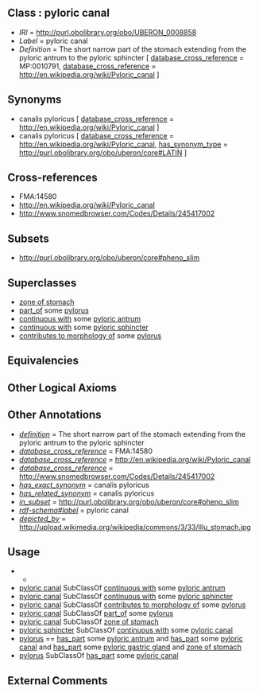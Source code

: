 
## Class : pyloric canal

 * *IRI* = http://purl.obolibrary.org/obo/UBERON_0008858
 * *Label* = pyloric canal
 * *Definition* = The short narrow part of the stomach extending from the pyloric antrum to the pyloric sphincter [ [database_cross_reference](../../ef/oboInOwl#hasDbXref.md) = MP:0010791, [database_cross_reference](../../ef/oboInOwl#hasDbXref.md) = http://en.wikipedia.org/wiki/Pyloric_canal ]

## Synonyms

 * canalis pyloricus [ [database_cross_reference](../../ef/oboInOwl#hasDbXref.md) = http://en.wikipedia.org/wiki/Pyloric_canal ]
 * canalis pyloricus [ [database_cross_reference](../../ef/oboInOwl#hasDbXref.md) = http://en.wikipedia.org/wiki/Pyloric_canal, [has_synonym_type](../../pe/oboInOwl#hasSynonymType.md) = http://purl.obolibrary.org/obo/uberon/core#LATIN ]

## Cross-references

 * FMA:14580
 * http://en.wikipedia.org/wiki/Pyloric_canal
 * http://www.snomedbrowser.com/Codes/Details/245417002

## Subsets

 * http://purl.obolibrary.org/obo/uberon/core#pheno_slim

## Superclasses

 * [zone of stomach](../../UBERON/70/UBERON_0009870.md)
 * [part_of](../../BFO/50/BFO_0000050.md) some [pylorus](../../UBERON/66/UBERON_0001166.md)
 * [continuous with](../../RO/50/RO_0002150.md) some [pyloric antrum](../../UBERON/65/UBERON_0001165.md)
 * [continuous with](../../RO/50/RO_0002150.md) some [pyloric sphincter](../../UBERON/02/UBERON_0001202.md)
 * [contributes to morphology of](../../RO/33/RO_0002433.md) some [pylorus](../../UBERON/66/UBERON_0001166.md)

## Equivalencies


## Other Logical Axioms


## Other Annotations

 * *[definition](../../IAO/15/IAO_0000115.md)* = The short narrow part of the stomach extending from the pyloric antrum to the pyloric sphincter
 * *[database_cross_reference](../../ef/oboInOwl#hasDbXref.md)* = FMA:14580
 * *[database_cross_reference](../../ef/oboInOwl#hasDbXref.md)* = http://en.wikipedia.org/wiki/Pyloric_canal
 * *[database_cross_reference](../../ef/oboInOwl#hasDbXref.md)* = http://www.snomedbrowser.com/Codes/Details/245417002
 * *[has_exact_synonym](../../ym/oboInOwl#hasExactSynonym.md)* = canalis pyloricus
 * *[has_related_synonym](../../ym/oboInOwl#hasRelatedSynonym.md)* = canalis pyloricus
 * *[in_subset](../../et/oboInOwl#inSubset.md)* = http://purl.obolibrary.org/obo/uberon/core#pheno_slim
 * *[rdf-schema#label](../../el/rdf-schema#label.md)* = pyloric canal
 * *[depicted_by](../../depicted/by/depicted_by.md)* = http://upload.wikimedia.org/wikipedia/commons/3/33/Illu_stomach.jpg

## Usage

 * -
 * [pyloric canal](../../UBERON/58/UBERON_0008858.md) SubClassOf [continuous with](../../RO/50/RO_0002150.md) some [pyloric antrum](../../UBERON/65/UBERON_0001165.md)
 * [pyloric canal](../../UBERON/58/UBERON_0008858.md) SubClassOf [continuous with](../../RO/50/RO_0002150.md) some [pyloric sphincter](../../UBERON/02/UBERON_0001202.md)
 * [pyloric canal](../../UBERON/58/UBERON_0008858.md) SubClassOf [contributes to morphology of](../../RO/33/RO_0002433.md) some [pylorus](../../UBERON/66/UBERON_0001166.md)
 * [pyloric canal](../../UBERON/58/UBERON_0008858.md) SubClassOf [part_of](../../BFO/50/BFO_0000050.md) some [pylorus](../../UBERON/66/UBERON_0001166.md)
 * [pyloric canal](../../UBERON/58/UBERON_0008858.md) SubClassOf [zone of stomach](../../UBERON/70/UBERON_0009870.md)
 * [pyloric sphincter](../../UBERON/02/UBERON_0001202.md) SubClassOf [continuous with](../../RO/50/RO_0002150.md) some [pyloric canal](../../UBERON/58/UBERON_0008858.md)
 * [pylorus](../../UBERON/66/UBERON_0001166.md) == [has_part](../../BFO/51/BFO_0000051.md) some [pyloric antrum](../../UBERON/65/UBERON_0001165.md) and [has_part](../../BFO/51/BFO_0000051.md) some [pyloric canal](../../UBERON/58/UBERON_0008858.md) and [has_part](../../BFO/51/BFO_0000051.md) some [pyloric gastric gland](../../UBERON/61/UBERON_0008861.md) and [zone of stomach](../../UBERON/70/UBERON_0009870.md)
 * [pylorus](../../UBERON/66/UBERON_0001166.md) SubClassOf [has_part](../../BFO/51/BFO_0000051.md) some [pyloric canal](../../UBERON/58/UBERON_0008858.md)

## External Comments

